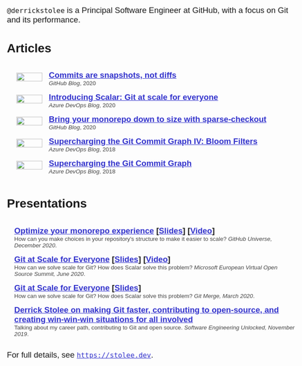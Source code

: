 `@derrickstolee` is a Principal Software Engineer at GitHub, with a focus on Git and its performance.

<style>
body {
    font-family: Arial, Helvetica, sans-serif;
    font-size: 14pt;
}

a {
    color: #3333cc;
}

a:visited {
    color: #3333cc;
}

ul.list {
    list-style-type: none;
    margin: 5;
    padding: 5;
    display: grid;
}

ul.menu {
    list-style-type: none;
    display:block;
    margin: 5;
    padding: 5;
}

ul.menu li {
    display: block;
    position: relative;
    float: left;
    display: block;
    padding: 5px;
}

ul.list li {
    padding: 2;
    margin: 5;
    display: block;
    position: relative;
    width: 100%;
    height: fit-content;
}

ul.list li p {
    margin:0;
    padding: 0;
    font-size: 10pt;
    color: #444444;
}

ul.list li a img {
    width: 60px;
    float: left;
    padding: 5 15 5 5;
}

.link {
    font-weight: bold;
}

.sectionheader {
    font-size: 16pt;
    font-weight: bold;
    padding-top: 5;
    display: block;
    clear: both;
}

p.bio {
    font-size: 10pt;
    font-style: italic;
}

.title {
    font-size: 16pt;
    font-weight: bold;
}

p.footer {
    font-size: 10pt;
    font-style: italic;
}
</style>

Articles
--------

<ul class="list">
<li>
	<a href="https://github.blog/2020-12-17-commits-are-snapshots-not-diffs/">
	<img height=20px src="https://stolee.dev/img/snapshots.png" />
	</a>
	<div class="link">
	<a href="https://github.blog/2020-12-17-commits-are-snapshots-not-diffs/">
		Commits are snapshots, not diffs</a>
	</div>
	<p>
	<i>GitHub Blog</i>, 2020
	</p>
</li>
<li>
	<a href="https://devblogs.microsoft.com/devops/introducing-scalar/">
	<img height=20px src="https://stolee.dev/img/scalar.png" />
	</a>
	<div class="link">
	<a href="https://devblogs.microsoft.com/devops/introducing-scalar/">
		Introducing Scalar: Git at scale for everyone</a>
	</div>
	<p>
	<i>Azure DevOps Blog</i>, 2020
	</p>
</li>
<li>
	<a href="https://github.blog/2020-01-17-bring-your-monorepo-down-to-size-with-sparse-checkout/">
	<img height=20px src="https://stolee.dev/img/sparse-checkout.png" />
	</a>
	<div class="link">
	<a href="https://github.blog/2020-01-17-bring-your-monorepo-down-to-size-with-sparse-checkout/">
		Bring your monorepo down to size with sparse-checkout</a>
	</div>
	<p>
	<i>GitHub Blog</i>, 2020
	</p>
</li>
<li>
	<a href="https://devblogs.microsoft.com/devops/super-charging-the-git-commit-graph-iv-bloom-filters/">
	<img height=20px src="https://stolee.dev/img/bloom.png" />
	</a>
	<div class="link">
	<a href="https://devblogs.microsoft.com/devops/super-charging-the-git-commit-graph-iv-bloom-filters/">
		Supercharging the Git Commit Graph IV: Bloom Filters</a>
	</div>
	<p>
	<i>Azure DevOps Blog</i>, 2018
	</p>
</li>
<li>
	<a href="https://devblogs.microsoft.com/devops/supercharging-the-git-commit-graph/">
	<img height=20px src="https://stolee.dev/img/graph.png" />
	</a>
	<div class="link">
	<a href="https://devblogs.microsoft.com/devops/supercharging-the-git-commit-graph/">
		Supercharging the Git Commit Graph</a>
	</div>
	<p>
	<i>Azure DevOps Blog</i>, 2018
	</p>
</li>
</ul>

Presentations
-------------

<ul class="list">
<li>
	<div class="link">
	<a href="https://githubuniverse.com/Optimize-your-monorepo-experience/">Optimize your monorepo experience</a> [<a href="https://stolee.dev/docs/universe-2020.pdf">Slides</a>] [<a href="https://www.youtube.com/watch?v=RcqLV1lU408&feature=emb_logo">Video</a>]
	</div>
	<p>
	How can you make choices in your repository's structure to make it easier to scale? <i>GitHub Universe, December 2020</i>.
	</p>
</li>
<li>
	<div class="link">
	<a href="https://www.microsoft.com/de-de/techwiese/events/microsoft-european-virtual-open-source-summit.aspx">Git at Scale for Everyone</a> [<a href="https://stolee.dev/docs/voss-2020.pdf">Slides</a>] [<a href="https://www.youtube.com/watch?v=USLB1gwl1vA&feature=emb_logo">Video</a>]
	</div>
	<p>
	How can we solve scale for Git? How does Scalar solve this problem? <i>Microsoft European Virtual Open Source Summit, June 2020</i>.
	</p>
</li>
<li>
	<div class="link">
	<a href="https://git-merge.com/">Git at Scale for Everyone</a> [<a href="https://stolee.dev/docs/git-merge-2020.pdf">Slides</a>]
	</div>
	<p>
	How can we solve scale for Git? How does Scalar solve this problem? <i>Git Merge, March 2020</i>.
	</p>
</li>
<li>
	<div class="link">
	<a href="https://www.software-engineering-unlocked.com/episode-6-derrick-stolee/">Derrick Stolee on making Git faster, contributing to open-source, and creating win-win-win situations for all involved</a>
	</div>
	<p>
	Talking about my career path, contributing to Git and open source. <i>Software Engineering Unlocked, November 2019</i>.
	</p>
</li>
</ul>

For full details, see [`https://stolee.dev`](https://stolee.dev).
